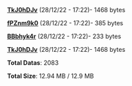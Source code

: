 [**TkJ0hDJv**](/data/TkJ0hDJv.txt) (28/12/22 - 17:22)- 1468 bytes

[**fPZnm9k0**](/data/fPZnm9k0.txt) (28/12/22 - 17:22)- 385 bytes

[**BBbhyk4r**](/data/BBbhyk4r.txt) (28/12/22 - 17:22)- 233 bytes

[**TkJ0hDJv**](/data/TkJ0hDJv.txt) (28/12/22 - 17:22)- 1468 bytes

**Total Datas**: 2083

**Total Size**: 12.94 MB / 12.9 MB